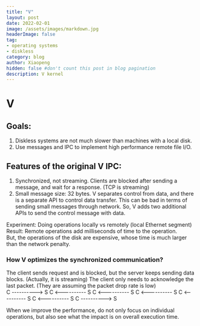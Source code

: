 ```yaml
---
title: "V"
layout: post
date: 2022-02-01
image: /assets/images/markdown.jpg
headerImage: false
tag:
- operating systems
- diskless
category: blog
author: Xiaopeng
hidden: false #don't count this post in blog pagination
description: V kernel
---
```


# V  
## Goals:  
1.	Diskless systems are not much slower than machines with a local disk.  
2.	Use messages and IPC to implement high performance remote file I/O.  
## Features of the original V IPC:  
1.	Synchronized, not streaming. Clients are blocked after sending a message, and wait for a response. (TCP is streaming)   
2.	Small message size: 32 bytes. V separates control from data, and there is a separate API to control data transfer. This can be bad in terms of sending small messages through network. So, V adds two additional APIs to send the control message with data.  

Experiment: Doing operations locally vs remotely (local Ethernet segment)  
Result: Remote operations add milliseconds of time to the operation.  
But, the operations of the disk are expensive, whose time is much larger than the network penalty.  
 
### How V optimizes the synchronized communication?   
The client sends request and is blocked, but the server keeps sending data blocks. (Actually, it is streaming) The client only needs to acknowledge the last packet. (They are assuming the packet drop rate is low)  
                    C ----------> S
                    C <---------- S
                    C <---------- S
                    C <---------- S
                    C <---------- S
                    C <---------- S
                    C ----------> S

When we improve the performance, do not only focus on individual operations, but also see what the impact is on overall execution time.  
